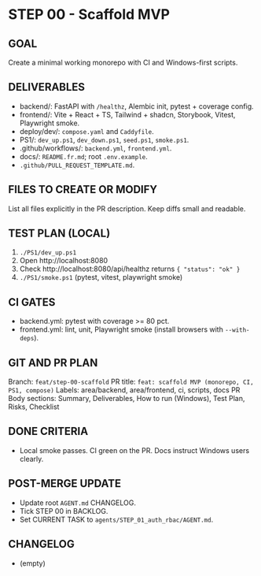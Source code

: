 # STEP 00 - Scaffold MVP

## GOAL
Create a minimal working monorepo with CI and Windows-first scripts.

## DELIVERABLES
- backend/: FastAPI with `/healthz`, Alembic init, pytest + coverage config.
- frontend/: Vite + React + TS, Tailwind + shadcn, Storybook, Vitest, Playwright smoke.
- deploy/dev/: `compose.yaml` and `Caddyfile`.
- PS1/: `dev_up.ps1`, `dev_down.ps1`, `seed.ps1`, `smoke.ps1`.
- .github/workflows/: `backend.yml`, `frontend.yml`.
- docs/: `README.fr.md`; root `.env.example`.
- `.github/PULL_REQUEST_TEMPLATE.md`.

## FILES TO CREATE OR MODIFY
List all files explicitly in the PR description. Keep diffs small and readable.

## TEST PLAN (LOCAL)
1) `./PS1/dev_up.ps1`
2) Open http://localhost:8080
3) Check http://localhost:8080/api/healthz returns `{ "status": "ok" }`
4) `./PS1/smoke.ps1` (pytest, vitest, playwright smoke)

## CI GATES
- backend.yml: pytest with coverage >= 80 pct.
- frontend.yml: lint, unit, Playwright smoke (install browsers with `--with-deps`).

## GIT AND PR PLAN
Branch: `feat/step-00-scaffold`
PR title: `feat: scaffold MVP (monorepo, CI, PS1, compose)`
Labels: area/backend, area/frontend, ci, scripts, docs
PR Body sections: Summary, Deliverables, How to run (Windows), Test Plan, Risks, Checklist

## DONE CRITERIA
- Local smoke passes. CI green on the PR. Docs instruct Windows users clearly.

## POST-MERGE UPDATE
- Update root `AGENT.md` CHANGELOG.
- Tick STEP 00 in BACKLOG.
- Set CURRENT TASK to `agents/STEP_01_auth_rbac/AGENT.md`.

## CHANGELOG
- (empty)
